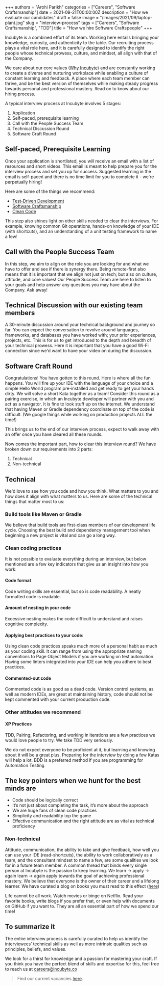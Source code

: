 +++
authors = "Arohi Parikh"
categories = ["Careers", "Software Craftsmanship"]
date = 2021-09-21T00:00:00Z
description = "How we evaluate our candidates"
draft = false
image = "/images/2021/09/laptop-plant.jpg"
slug = "interview-process"
tags = ["Careers", "Software Craftsmanship", "TDD"]
title = "How we hire Software Craftspeople"
+++

Incubyte is a combined effort of its team. Working here entails bringing your knowledge, curiosity, and authenticity to the table. Our recruiting process plays a vital role here, and it is carefully designed to identify the right people whose technical prowess, culture, and mindset, all align with that of the Company.

We care about our core values ([Why Incubyte](https://blog.incubyte.co/blog/why-incubyte/)) and are constantly working to create a diverse and nurturing workplace while enabling a culture of constant learning and feedback. A place where each team member can thrive, and be the best version of themselves while making steady progress towards personal and professional mastery. Read on to know about our hiring process.

A typical interview process at Incubyte involves 5 stages:

1. Application
2. Self-paced, prerequisite learning
3. Call with the People Success Team
4. Technical Discussion Round
5. Software Craft Round

## Self-paced, Prerequisite Learning
Once your application is shortlisted, you will receive an email with a list of resources and short videos. This email is meant to help prepare you for the interview process and set you up for success. Suggested learning in the email is self-paced and there is no time limit for you to complete it - we're perpetually hiring!

Here are some of the things we recommend: 
- [Test-Driven Development](https://www.youtube.com/watch?v=qkblc5WRn-U)
- [Software Craftsmanship](https://www.youtube.com/watch?v=c07uQGBZl0A)
- [Clean Code](https://www.youtube.com/watch?v=zV079g7Irks&feature=emb_imp_woyt)

This step also shines light on other skills needed to clear the interviews. For example, knowing common Git operations, hands-on knowledge of your IDE (with shortcuts), and an understanding of a unit testing framework to name a few!

## Call with the People Success Team
In this step, we aim to align on the role you are looking for and what we have to offer and see if there is synergy there. Being remote-first also means that it is important that we align not just on tech; but also on culture, attitude, and core values! Our People Success Team are here to listen to your goals and help answer any questions you may have about the Company. Ask away!

## Technical Discussion with our existing team members
A 30-minute discussion around your technical background and journey so far. You can expect the conversation to revolve around languages, frameworks, and databases you have worked with; your prior experiences, projects, etc. This is for us to get introduced to the depth and breadth of your technical prowess. Here it is important that you have a good Wi-Fi connection since we'd want to have your video on during the discussion.

## Software Craft Round
Congratulations! You have gotten to this round. Here is where all the fun happens. You will fire up your IDE with the language of your choice and a simple Hello World program pre-installed and get ready to get your hands dirty. We will solve a short Kata together as a team! Consider this round as a pairing exercise, in which an Incubyte developer will partner with you and act as a navigator. It is fine to look stuff up on the internet. We understand that having Maven or Gradle dependency coordinate on top of the code is difficult. (We google things while working on production projects ALL the time!)

This brings us to the end of our interview process, expect to walk away with an offer once you have cleared all these rounds. 

Now comes the important part, how to clear this interview round? We have broken down our requirements into 2 parts:
1. Technical
2. Non-technical  

## Technical
We'd love to see how you code and how you think. What matters to you and how does it align with what matters to us. Here are some of the technical things that matter most to us:
  
### Build tools like Maven or Gradle

We believe that build tools are first-class members of our development life cycle. Choosing the best build and dependency management tool when beginning a new project is vital and can go a long way.

### Clean coding practices

It is not possible to evaluate everything during an interview, but below mentioned are a few key indicators that give us an insight into how you work:

#### Code format

Code writing skills are essential, but so is code readability. A neatly formatted code is readable.

#### Amount of nesting in your code

Excessive nesting makes the code difficult to understand and raises cognitive complexity.

#### Applying best practices to your code:

Using clean code practices speaks much more of a personal habit as much as your coding skill. It can range from using the appropriate naming conventions to Page Object Models if you are working on test automation. Having some linters integrated into your IDE can help you adhere to best practices.

#### Commented-out code

Commented code is as good as a dead code. Version control systems, as well as modern IDEs, are great at maintaining history, code should not be kept commented with your current production code.

### Other attitudes we recommend

#### XP Practices

TDD, Pairing, Refactoring, and working in iterations are a few practices we would love people to try. We take TDD very seriously.

We do not expect everyone to be proficient at it, but learning and knowing about it will be a great plus. Preparing for the interview by doing a few Katas will help a lot. BDD is a preferred method if you are programming for Automation Testing.

## The key pointers when we hunt for the best minds are

- Code should be logically correct
- It’s not just about completing the task, it’s more about the approach
- We are huge fans of clean code practices
- Simplicity and readability top the game
- Effective communication and the right attitude are as vital as technical proficiency

### Non-technical
Attitude, communication, the ability to take and give feedback, how well you can use your IDE (read-shortcuts), the ability to work collaboratively as a team, and the consultant mindset to name a few, are some qualities we look for in a future team member. A common thread that binds every single person at Incubyte is the passion to keep learning. We learn -> apply -> again learn -> again apply towards the goal of achieving professional mastery. We believe that everyone is the owner of their career and a lifelong learner. We have curated a blog on books you must read to this effect ([here](https://blog.incubyte.co/blog/books-we-believe-should-be-on-your-bookshelf-and-read-them-too/)) 

Life cannot be all work. Watch movies or binge on Netflix. Read your favorite books, write blogs if you prefer that, or even help with documents on GitHub if you want to. They are all an essential part of how we spend our time!

## To summarize it

The entire interview process is carefully curated to help us identify the interviewees’ technical skills as well as more intrinsic qualities such as principles, beliefs, and values.

We look for a thirst for knowledge and a passion for mastering your craft. If you think you have the perfect blend of skills and expertise for this, feel free to reach us at careers@incubyte.co

> Find our current vacancies [here](https://incubyte.co/careers).
